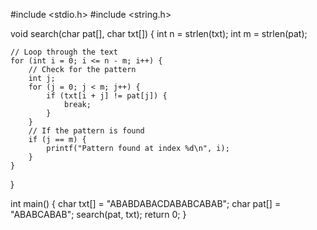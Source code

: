 #include <stdio.h>
#include <string.h>

void search(char pat[], char txt[]) {
    int n = strlen(txt);
    int m = strlen(pat);

    // Loop through the text
    for (int i = 0; i <= n - m; i++) {
        // Check for the pattern
        int j;
        for (j = 0; j < m; j++) {
            if (txt[i + j] != pat[j]) {
                break;
            }
        }
        // If the pattern is found
        if (j == m) {
            printf("Pattern found at index %d\n", i);
        }
    }
}

int main() {
    char txt[] = "ABABDABACDABABCABAB";
    char pat[] = "ABABCABAB";
    search(pat, txt);
    return 0;
}
